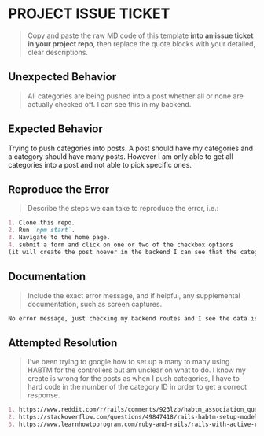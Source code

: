 # PROJECT ISSUE TICKET

> Copy and paste the raw MD code of this template **into an issue ticket in your project repo**, then replace the quote blocks with your detailed, clear descriptions.

## Unexpected Behavior

> All categories are being pushed into a post whether all or none are actually checked off. I can see this in my backend.

## Expected Behavior

Trying to push categories into posts. A post should have my categories and a category should have many posts. However I am only able to get all categories into a post and not able to pick specific ones. 

## Reproduce the Error

> Describe the steps we can take to reproduce the error, i.e.:

```md
1. Clone this repo.
2. Run `npm start`.
3. Navigate to the home page.
4. submit a form and click on one or two of the checkbox options
(it will create the post hoever in the backend I can see that the category was not appropriate)
```

## Documentation

> Include the exact error message, and if helpful, any supplemental documentation, such as screen captures.

```md
No error message, just checking my backend routes and I see the data is not beingpushed into the posts table correctly
```

## Attempted Resolution

> I've been trying to google how to set up a many to many using HABTM for the controllers but am unclear on what to do. I know my create is wrong for the posts as when I push categories, I have to hard code in the number of the category ID in order to get a correct response.

```md
1. https://www.reddit.com/r/rails/comments/923lzb/habtm_association_question_adding_models_to/
2. https://stackoverflow.com/questions/49847418/rails-habtm-setup-model-object-join-table-insertion-controller-setup
3. https://www.learnhowtoprogram.com/ruby-and-rails/rails-with-active-record/making-many-to-many-associations-in-controllers
```
